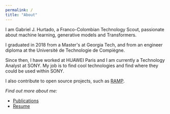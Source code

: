 ```yaml
---
permalink: /
title: "About"
---
```


I am Gabriel J. Hurtado, a Franco-Colombian Technology Scout, passionate about machine learning, generative models and Transformers.

I graduated in 2018 from a Master's at Georgia Tech, and from an engineer diploma at the Université de Technologie de Compiègne.

Since then, I have worked at HUAWEI Paris and I am currently a Technology Analyst at SONY. My job is to find cool technologies and find where they could be used within SONY.

I also contribute to open source projects, such as [RAMP](https://github.com/paris-saclay-cds/ramp-workflow).

*Find out more about me:*
 -  [Publications](https://gabriel-hurtado.github.io/publications/)
 - [Resume](https://gabriel-hurtado.github.io/assets/pdfs/resume.pdf)
	